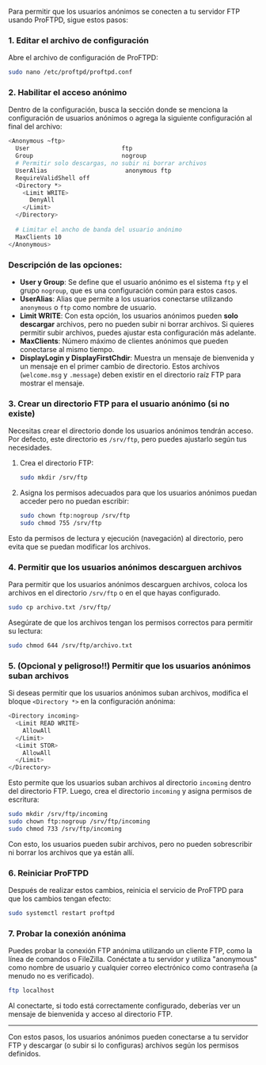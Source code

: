 Para permitir que los usuarios anónimos se conecten a tu servidor FTP usando ProFTPD, sigue estos pasos:

### 1. **Editar el archivo de configuración**

Abre el archivo de configuración de ProFTPD:

```bash
sudo nano /etc/proftpd/proftpd.conf
```

### 2. **Habilitar el acceso anónimo**

Dentro de la configuración, busca la sección donde se menciona la configuración de usuarios anónimos o agrega la siguiente configuración al final del archivo:

```bash
<Anonymous ~ftp>
  User                          ftp
  Group                         nogroup
  # Permitir solo descargas, no subir ni borrar archivos
  UserAlias                      anonymous ftp
  RequireValidShell off
  <Directory *>
    <Limit WRITE>
      DenyAll
    </Limit>
  </Directory>
  
  # Limitar el ancho de banda del usuario anónimo
  MaxClients 10
</Anonymous>
```

### Descripción de las opciones:

- **User y Group**: Se define que el usuario anónimo es el sistema `ftp` y el grupo `nogroup`, que es una configuración común para estos casos.
- **UserAlias**: Alias que permite a los usuarios conectarse utilizando `anonymous` o `ftp` como nombre de usuario.
- **Limit WRITE**: Con esta opción, los usuarios anónimos pueden **solo descargar** archivos, pero no pueden subir ni borrar archivos. Si quieres permitir subir archivos, puedes ajustar esta configuración más adelante.
- **MaxClients**: Número máximo de clientes anónimos que pueden conectarse al mismo tiempo.
- **DisplayLogin y DisplayFirstChdir**: Muestra un mensaje de bienvenida y un mensaje en el primer cambio de directorio. Estos archivos (`welcome.msg` y `.message`) deben existir en el directorio raíz FTP para mostrar el mensaje.

### 3. **Crear un directorio FTP para el usuario anónimo (si no existe)**

Necesitas crear el directorio donde los usuarios anónimos tendrán acceso. Por defecto, este directorio es `/srv/ftp`, pero puedes ajustarlo según tus necesidades.

1. Crea el directorio FTP:

   ```bash
   sudo mkdir /srv/ftp
   ```

2. Asigna los permisos adecuados para que los usuarios anónimos puedan acceder pero no puedan escribir:

   ```bash
   sudo chown ftp:nogroup /srv/ftp
   sudo chmod 755 /srv/ftp
   ```

Esto da permisos de lectura y ejecución (navegación) al directorio, pero evita que se puedan modificar los archivos.

### 4. **Permitir que los usuarios anónimos descarguen archivos**

Para permitir que los usuarios anónimos descarguen archivos, coloca los archivos en el directorio `/srv/ftp` o en el que hayas configurado.

```bash
sudo cp archivo.txt /srv/ftp/
```

Asegúrate de que los archivos tengan los permisos correctos para permitir su lectura:

```bash
sudo chmod 644 /srv/ftp/archivo.txt
```

### 5. **(Opcional y peligroso!!) Permitir que los usuarios anónimos suban archivos**

Si deseas permitir que los usuarios anónimos suban archivos, modifica el bloque `<Directory *>` en la configuración anónima:

```bash
<Directory incoming>
  <Limit READ WRITE>
    AllowAll
  </Limit>
  <Limit STOR>
    AllowAll
  </Limit>
</Directory>
```

Esto permite que los usuarios suban archivos al directorio `incoming` dentro del directorio FTP. Luego, crea el directorio `incoming` y asigna permisos de escritura:

```bash
sudo mkdir /srv/ftp/incoming
sudo chown ftp:nogroup /srv/ftp/incoming
sudo chmod 733 /srv/ftp/incoming
```

Con esto, los usuarios pueden subir archivos, pero no pueden sobrescribir ni borrar los archivos que ya están allí.

### 6. **Reiniciar ProFTPD**

Después de realizar estos cambios, reinicia el servicio de ProFTPD para que los cambios tengan efecto:

```bash
sudo systemctl restart proftpd
```

### 7. **Probar la conexión anónima**

Puedes probar la conexión FTP anónima utilizando un cliente FTP, como la línea de comandos o FileZilla. Conéctate a tu servidor y utiliza "anonymous" como nombre de usuario y cualquier correo electrónico como contraseña (a menudo no es verificado).

```bash
ftp localhost
```

Al conectarte, si todo está correctamente configurado, deberías ver un mensaje de bienvenida y acceso al directorio FTP.

---

Con estos pasos, los usuarios anónimos pueden conectarse a tu servidor FTP y descargar (o subir si lo configuras) archivos según los permisos definidos.